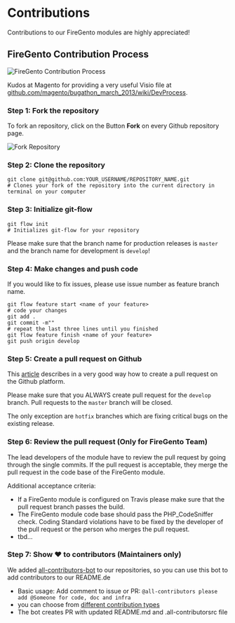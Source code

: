 Contributions
=============

Contributions to our FireGento modules are highly appreciated!


FireGento Contribution Process
------------------------------

![FireGento Contribution Process](http://f.cl.ly/items/143Q021a2D0u3I3o0l1O/firegento-contribution-process.jpg)

Kudos at Magento for providing a very useful Visio file at [github.com/magento/bugathon_march_2013/wiki/DevProcess](https://github.com/magento/bugathon_march_2013/wiki/DevProcess).


### Step 1: Fork the repository

To fork an repository, click on the Button **Fork** on every Github repository page.

![Fork Repository](http://f.cl.ly/items/1B0e1u3D1M0s393c2z1r/22.10.13_22_39-Bildschirmkopie.jpeg)


### Step 2: Clone the repository

```shell
git clone git@github.com:YOUR_USERNAME/REPOSITORY_NAME.git
# Clones your fork of the repository into the current directory in terminal on your computer
```

### Step 3: Initialize git-flow
```shell
git flow init
# Initializes git-flow for your repository
```

Please make sure that the branch name for production releases is `master` and the branch name for development is `develop`!

### Step 4: Make changes and push code
If you would like to fix issues, please use issue number as feature branch name.

```shell
git flow feature start <name of your feature>
# code your changes
git add .
git commit -m""
# repeat the last three lines until you finished
git flow feature finish <name of your feature>
git push origin develop
```

### Step 5: Create a pull request on Github

This [article](https://help.github.com/articles/using-pull-requests) describes in a very good way how to create a pull request on the Github platform.

Please make sure that you ALWAYS create pull request for the `develop` branch. Pull requests to the `master` branch will be closed.

The only exception are `hotfix` branches which are fixing critical bugs on the existing release.


### Step 6: Review the pull request (Only for FireGento Team)

The lead developers of the module have to review the pull request by going through the single commits. If the pull request is acceptable, they merge the pull request in the code base of the FireGento module.

Additional acceptance criteria:
* If a FireGento module is configured on Travis please make sure that the pull request branch passes the build.
* The FireGento module code base should pass the PHP_CodeSniffer check. Coding Standard violations have to be fixed by the developer of the pull request or the person who merges the pull request.
* tbd...

### Step 7: Show :heart: to contributors (Maintainers only) 

We added [all-contributors-bot](https://allcontributors.org/) to our repositories, so you can use this bot to add contributors to our README.de

- Basic usage: Add comment to issue or PR: `@all-contributors please add @Someone for code, doc and infra`
- you can choose from [different contribution types](https://allcontributors.org/docs/en/emoji-key)
- The bot creates PR with updated README.md and .all-contributorsrc file

